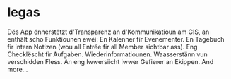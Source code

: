 # legas
Dës App ënnerstëtzt d'Transparenz an d'Kommunikatioun am CIS, an enthält scho Funktiounen ewéi: En Kalenner fir Evenementer. En Tagebuch fir intern Notizen (wou all Entrée fir all Member sichtbar ass). Eng Checklëscht fir Aufgaben. Wiederinformatiounen. Waasserstänn vun verschidden Fless. An eng Iwwersiicht iwwer Gefierer an Ekippen. And more...
